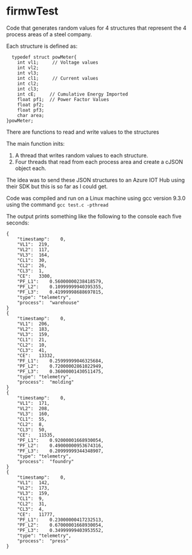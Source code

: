 # firmwTest

Code that generates random values for 4 structures that represent the 4 process areas of a steel company.

Each structure is defined as: 
```
  typedef struct powMeter{
    int vl1;     // Voltage values
    int vl2;
    int vl3;
    int cl1;     // Current values
    int cl2;
    int cl3;
    int cE;     // Cumulative Energy Imported
    float pf1;  // Power Factor Values
    float pf2;
    float pf3;
    char area;
}powMeter;
```
There are functions to read and write values to the structures

The main function inits: 
  1. A thread that writes random values to each structure.
  2. Four threads that read from each process area and create a cJSON object each.
    
The idea was to send these JSON structures to an Azure IOT Hub using their SDK but this is so far as I could get.

Code was compiled and run on a Linux machine using gcc version 9.3.0 using the command `gcc test.c -pthread`

The output prints something like the following to the console each five seconds:
```
{
	"timestamp":	0,
	"VL1":	219,
	"VL2":	117,
	"VL3":	164,
	"CL1":	30,
	"CL2":	26,
	"CL3":	1,
	"CE":	3300,
	"PF_L1":	0.56000000238418579,
	"PF_L2":	0.10999999940395355,
	"PF_L3":	0.41999998688697815,
	"type":	"telemetry",
	"process":	"warehouse"
}
{
	"timestamp":	0,
	"VL1":	206,
	"VL2":	183,
	"VL3":	159,
	"CL1":	21,
	"CL2":	10,
	"CL3":	41,
	"CE":	13332,
	"PF_L1":	0.25999999046325684,
	"PF_L2":	0.72000002861022949,
	"PF_L3":	0.36000001430511475,
	"type":	"telemetry",
	"process":	"molding"
}
{
	"timestamp":	0,
	"VL1":	171,
	"VL2":	208,
	"VL3":	160,
	"CL1":	55,
	"CL2":	8,
	"CL3":	50,
	"CE":	11535,
	"PF_L1":	0.92000001668930054,
	"PF_L2":	0.49000000953674316,
	"PF_L3":	0.20999999344348907,
	"type":	"telemetry",
	"process":	"foundry"
}
{
	"timestamp":	0,
	"VL1":	142,
	"VL2":	173,
	"VL3":	159,
	"CL1":	9,
	"CL2":	31,
	"CL3":	4,
	"CE":	11777,
	"PF_L1":	0.23000000417232513,
	"PF_L2":	0.67000001668930054,
	"PF_L3":	0.34999999403953552,
	"type":	"telemetry",
	"process":	"press"
}
```
